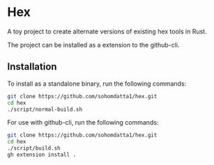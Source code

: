 # Hex

A toy project to create alternate versions of existing hex tools in Rust.

The project can be installed as a extension to the github-cli.

## Installation

To install as a standalone binary, run the following commands:

```bash
git clone https://github.com/sohomdatta1/hex.git
cd hex
./script/normal-build.sh
```

For use with github-cli, run the following commands:

```bash
git clone https://github.com/sohomdatta1/hex.git
cd hex
./script/build.sh
gh extension install .
```
